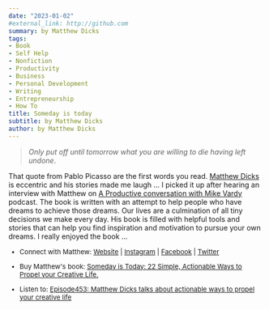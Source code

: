 ```yaml
---
date: "2023-01-02"
#external_link: http://github.com
summary: by Matthew Dicks        
tags:
- Book
- Self Help
- Nonfiction
- Productivity
- Business
- Personal Development
- Writing
- Entrepreneurship
- How To
title: Someday is today
subtitle: by Matthew Dicks
author: by Matthew Dicks
---
```


> *Only put off until tomorrow what you are willing to die having left undone*.

That quote from Pablo Picasso are the first words you read. [Matthew Dicks](https://matthewdicks.com/) is eccentric and his stories made me laugh ... I picked it up after hearing an interview with Matthew on [A Productive conversation with Mike Vardy](https://productivityist.com/category/podcast/) podcast. The book is written with an attempt to help people who have dreams to achieve those dreams. Our lives are a culmination of all tiny decisions we make every day. His book is filled with helpful tools and stories that can help you find inspiration and motivation to pursue your own dreams. I really enjoyed the book ...

<font size="2"> 

-   Connect with Matthew: [Website](https://matthewdicks.com/) \| [Instagram](https://instagram.com/matthewdicks/) \| [Facebook](https://www.facebook.com/matthewjdicks) \| [Twitter](https://twitter.com/MatthewDicks) 

-   Buy Matthew\'s book: [Someday is Today: 22 Simple, Actionable Ways to Propel your Creative Life.](http://amzn.to/3VYnQgc)

-   Listen to: [Episode453: Matthew Dicks talks about actionable ways to propel your creative life](https://productivityist.com/podcast453/ "Episode 453")
</font> 

 